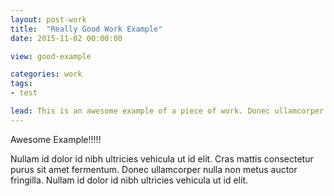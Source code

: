 ```yaml
---
layout: post-work
title:  "Really Good Work Example"
date: 2015-11-02 00:00:00

view: good-example

categories: work
tags:
- test

lead: This is an awesome example of a piece of work. Donec ullamcorper nulla non metus auctor fringilla.
---
```

Awesome Example!!!!!

Nullam id dolor id nibh ultricies vehicula ut id elit. Cras mattis consectetur purus sit amet fermentum. Donec ullamcorper nulla non metus auctor fringilla. Nullam id dolor id nibh ultricies vehicula ut id elit.
